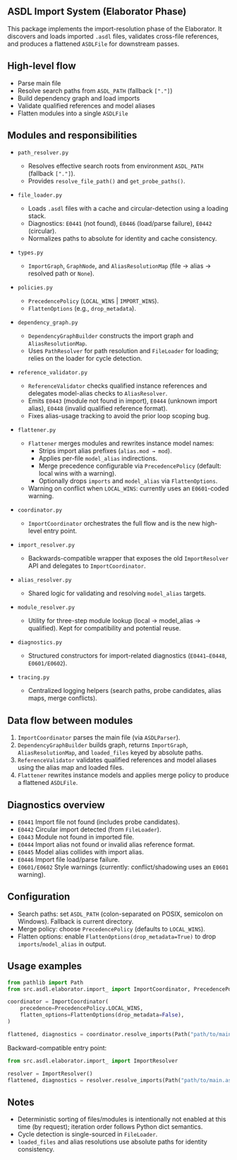 ## ASDL Import System (Elaborator Phase)

This package implements the import-resolution phase of the Elaborator. It discovers and loads imported `.asdl` files, validates cross-file references, and produces a flattened `ASDLFile` for downstream passes.

## High-level flow
- Parse main file
- Resolve search paths from `ASDL_PATH` (fallback `["."]`)
- Build dependency graph and load imports
- Validate qualified references and model aliases
- Flatten modules into a single `ASDLFile`

## Modules and responsibilities
- `path_resolver.py`
  - Resolves effective search roots from environment `ASDL_PATH` (fallback `["."]`).
  - Provides `resolve_file_path()` and `get_probe_paths()`.

- `file_loader.py`
  - Loads `.asdl` files with a cache and circular-detection using a loading stack.
  - Diagnostics: `E0441` (not found), `E0446` (load/parse failure), `E0442` (circular).
  - Normalizes paths to absolute for identity and cache consistency.

- `types.py`
  - `ImportGraph`, `GraphNode`, and `AliasResolutionMap` (file → alias → resolved path or `None`).

- `policies.py`
  - `PrecedencePolicy` (`LOCAL_WINS` | `IMPORT_WINS`).
  - `FlattenOptions` (e.g., `drop_metadata`).

- `dependency_graph.py`
  - `DependencyGraphBuilder` constructs the import graph and `AliasResolutionMap`.
  - Uses `PathResolver` for path resolution and `FileLoader` for loading; relies on the loader for cycle detection.

- `reference_validator.py`
  - `ReferenceValidator` checks qualified instance references and delegates model-alias checks to `AliasResolver`.
  - Emits `E0443` (module not found in import), `E0444` (unknown import alias), `E0448` (invalid qualified reference format).
  - Fixes alias-usage tracking to avoid the prior loop scoping bug.

- `flattener.py`
  - `Flattener` merges modules and rewrites instance model names:
    - Strips import alias prefixes (`alias.mod → mod`).
    - Applies per-file `model_alias` indirections.
    - Merge precedence configurable via `PrecedencePolicy` (default: local wins with a warning).
    - Optionally drops `imports` and `model_alias` via `FlattenOptions`.
  - Warning on conflict when `LOCAL_WINS`: currently uses an `E0601`-coded warning.

- `coordinator.py`
  - `ImportCoordinator` orchestrates the full flow and is the new high-level entry point.

- `import_resolver.py`
  - Backwards-compatible wrapper that exposes the old `ImportResolver` API and delegates to `ImportCoordinator`.

- `alias_resolver.py`
  - Shared logic for validating and resolving `model_alias` targets.

- `module_resolver.py`
  - Utility for three-step module lookup (local → model_alias → qualified). Kept for compatibility and potential reuse.

- `diagnostics.py`
  - Structured constructors for import-related diagnostics (`E0441–E0448`, `E0601/E0602`).

- `tracing.py`
  - Centralized logging helpers (search paths, probe candidates, alias maps, merge conflicts).

## Data flow between modules
1. `ImportCoordinator` parses the main file (via `ASDLParser`).
2. `DependencyGraphBuilder` builds graph, returns `ImportGraph`, `AliasResolutionMap`, and `loaded_files` keyed by absolute paths.
3. `ReferenceValidator` validates qualified references and model aliases using the alias map and loaded files.
4. `Flattener` rewrites instance models and applies merge policy to produce a flattened `ASDLFile`.

## Diagnostics overview
- `E0441` Import file not found (includes probe candidates).
- `E0442` Circular import detected (from `FileLoader`).
- `E0443` Module not found in imported file.
- `E0444` Import alias not found or invalid alias reference format.
- `E0445` Model alias collides with import alias.
- `E0446` Import file load/parse failure.
- `E0601/E0602` Style warnings (currently: conflict/shadowing uses an `E0601` warning).

## Configuration
- Search paths: set `ASDL_PATH` (colon-separated on POSIX, semicolon on Windows). Fallback is current directory.
- Merge policy: choose `PrecedencePolicy` (defaults to `LOCAL_WINS`).
- Flatten options: enable `FlattenOptions(drop_metadata=True)` to drop `imports`/`model_alias` in output.

## Usage examples
```python
from pathlib import Path
from src.asdl.elaborator.import_ import ImportCoordinator, PrecedencePolicy, FlattenOptions

coordinator = ImportCoordinator(
    precedence=PrecedencePolicy.LOCAL_WINS,
    flatten_options=FlattenOptions(drop_metadata=False),
)

flattened, diagnostics = coordinator.resolve_imports(Path("path/to/main.asdl"))
```

Backward-compatible entry point:
```python
from src.asdl.elaborator.import_ import ImportResolver

resolver = ImportResolver()
flattened, diagnostics = resolver.resolve_imports(Path("path/to/main.asdl"))
```

## Notes
- Deterministic sorting of files/modules is intentionally not enabled at this time (by request); iteration order follows Python dict semantics.
- Cycle detection is single-sourced in `FileLoader`.
- `loaded_files` and alias resolutions use absolute paths for identity consistency.


